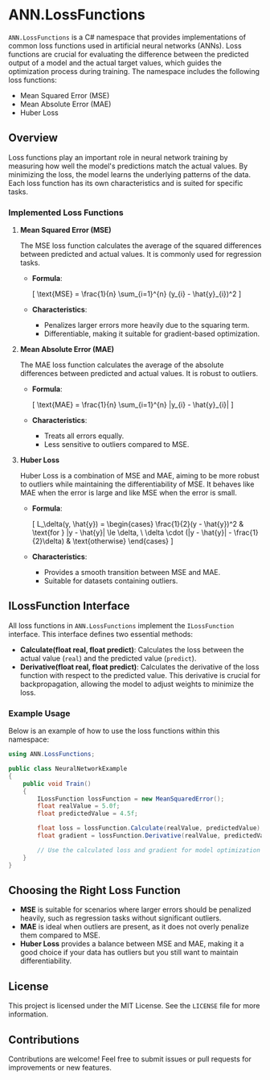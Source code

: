 # ANN.LossFunctions

`ANN.LossFunctions` is a C# namespace that provides implementations of common loss functions used in artificial neural networks (ANNs). Loss functions are crucial for evaluating the difference between the predicted output of a model and the actual target values, which guides the optimization process during training. The namespace includes the following loss functions:

- Mean Squared Error (MSE)
- Mean Absolute Error (MAE)
- Huber Loss

## Overview

Loss functions play an important role in neural network training by measuring how well the model's predictions match the actual values. By minimizing the loss, the model learns the underlying patterns of the data. Each loss function has its own characteristics and is suited for specific tasks.

### Implemented Loss Functions

1. **Mean Squared Error (MSE)**

   The MSE loss function calculates the average of the squared differences between predicted and actual values. It is commonly used for regression tasks.

   - **Formula**:
     
     \[ \text{MSE} = \frac{1}{n} \sum_{i=1}^{n} (y_{i} - \hat{y}_{i})^2 \]

   - **Characteristics**:
     - Penalizes larger errors more heavily due to the squaring term.
     - Differentiable, making it suitable for gradient-based optimization.

2. **Mean Absolute Error (MAE)**

   The MAE loss function calculates the average of the absolute differences between predicted and actual values. It is robust to outliers.

   - **Formula**:
     
     \[ \text{MAE} = \frac{1}{n} \sum_{i=1}^{n} |y_{i} - \hat{y}_{i}| \]

   - **Characteristics**:
     - Treats all errors equally.
     - Less sensitive to outliers compared to MSE.

3. **Huber Loss**

   Huber Loss is a combination of MSE and MAE, aiming to be more robust to outliers while maintaining the differentiability of MSE. It behaves like MAE when the error is large and like MSE when the error is small.

   - **Formula**:
     
     \[ L_\delta(y, \hat{y}) = \begin{cases}
     \frac{1}{2}(y - \hat{y})^2 & \text{for } |y - \hat{y}| \le \delta, \\
     \delta \cdot (|y - \hat{y}| - \frac{1}{2}\delta) & \text{otherwise}
     \end{cases} \]

   - **Characteristics**:
     - Provides a smooth transition between MSE and MAE.
     - Suitable for datasets containing outliers.

## ILossFunction Interface

All loss functions in `ANN.LossFunctions` implement the `ILossFunction` interface. This interface defines two essential methods:

- **Calculate(float real, float predict)**: Calculates the loss between the actual value (`real`) and the predicted value (`predict`).
- **Derivative(float real, float predict)**: Calculates the derivative of the loss function with respect to the predicted value. This derivative is crucial for backpropagation, allowing the model to adjust weights to minimize the loss.

### Example Usage

Below is an example of how to use the loss functions within this namespace:

```csharp
using ANN.LossFunctions;

public class NeuralNetworkExample
{
    public void Train()
    {
        ILossFunction lossFunction = new MeanSquaredError();
        float realValue = 5.0f;
        float predictedValue = 4.5f;

        float loss = lossFunction.Calculate(realValue, predictedValue);
        float gradient = lossFunction.Derivative(realValue, predictedValue);

        // Use the calculated loss and gradient for model optimization
    }
}
```

## Choosing the Right Loss Function

- **MSE** is suitable for scenarios where larger errors should be penalized heavily, such as regression tasks without significant outliers.
- **MAE** is ideal when outliers are present, as it does not overly penalize them compared to MSE.
- **Huber Loss** provides a balance between MSE and MAE, making it a good choice if your data has outliers but you still want to maintain differentiability.

## License

This project is licensed under the MIT License. See the `LICENSE` file for more information.

## Contributions

Contributions are welcome! Feel free to submit issues or pull requests for improvements or new features.
